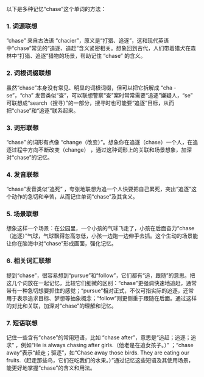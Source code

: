 以下是多种记忆“chase”这个单词的方法：
### 1. 词源联想
“chase” 来自古法语 “chacier”，原义是“打猎、追逐”，这和现代英语中“chase”常见的“追逐、追赶”含义紧密相关。想象回到古代，人们带着猎犬在森林中“打猎、追逐”猎物的场景，帮助记住 “chase” 的含义。
### 2. 词根词缀联想
虽然“chase”本身没有常见、明显的词根词缀，但可以把它拆解成 “cha - se”，“cha” 发音类似“查”，可以联想警察“查”案时常常需要“追逐”嫌疑人，“se” 可联想成“search（搜寻）”的一部分，搜寻时也可能要“追逐”目标，从而把“chase”和“追逐”联系起来。 
### 3. 词形联想
“chase” 的词形有点像 “change（改变）”。想象你在追逐（chase）一个人，在追逐过程中方向不断改变（change） ，通过这种词形上的关联和场景想象，加深对“chase”的记忆。
### 4. 发音联想
“chase”发音类似“追死” ，夸张地联想为追一个人快要把自己累死，突出“追逐”这个动作的急切和辛苦，从而记住单词“chase”及其含义。 
### 5. 场景联想
想象这样一个场景：在公园里，一个小孩的气球飞走了，小孩在后面奋力“chase（追逐）”气球，气球飘得忽高忽低，小孩一边跑一边伸手去抓。这个生动的场景能让你在脑海中对“chase”形成画面，强化记忆。 
### 6. 相关词汇联想
提到“chase”，很容易想到“pursue”和“follow”，它们都有“追，跟随”的意思。把这几个词放在一起记忆，比较它们细微的区别：“chase”更强调快速地追赶，通常带有一种急切想要抓住的感觉；“pursue”相对正式，不仅可指实际的追逐，还常用于表示追求目标、梦想等抽象概念；“follow”则更侧重于跟随在后面。通过这样的对比和关联，加深对“chase”的理解和记忆。 
### 7. 短语联想
记住一些含有“chase”的常用短语，比如 “chase after”，意思是“追赶；追逐；追求” ，例如“He is always chasing after girls.（他老是在追女孩子。）” ；“chase away”表示“赶走；驱逐”，如“Chase away those birds. They are eating our fruits.（赶走那些鸟，它们在吃我们的水果。）”通过记忆这些短语及其使用场景，能更好地掌握“chase”的含义和用法。 